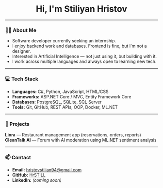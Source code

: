 <h1 align="center">Hi, I'm Stiliyan Hristov</h1>

---

### 👨‍💻 About Me

- Software developer currently seeking an internship.
- I enjoy backend work and databases. Frontend is fine, but I'm not a designer.
- Interested in Artificial Intelligence — not just using it, but building with it.
- I work across multiple languages and always open to learning new tech.

---

### 💻 Tech Stack

- **Languages:** C#, Python, JavaScript, HTML/CSS  
- **Frameworks:** ASP.NET Core / MVC, Entity Framework Core  
- **Databases:** PostgreSQL, SQLite, SQL Server  
- **Tools:** Git, GitHub, REST APIs, OOP, Docker, ML.NET

---

### 🚧 Projects

**Liora** — Restaurant management app (reservations, orders, reports)  
**CleanTalk AI** — Forum with AI moderation using ML.NET sentiment analysis

---

### 📫 Contact

- **Email:** hristovstilian94@gmail.com  
- **GitHub:** [HrSTILL](https://github.com/HrSTILL)  
- **LinkedIn:** *(coming soon)*
